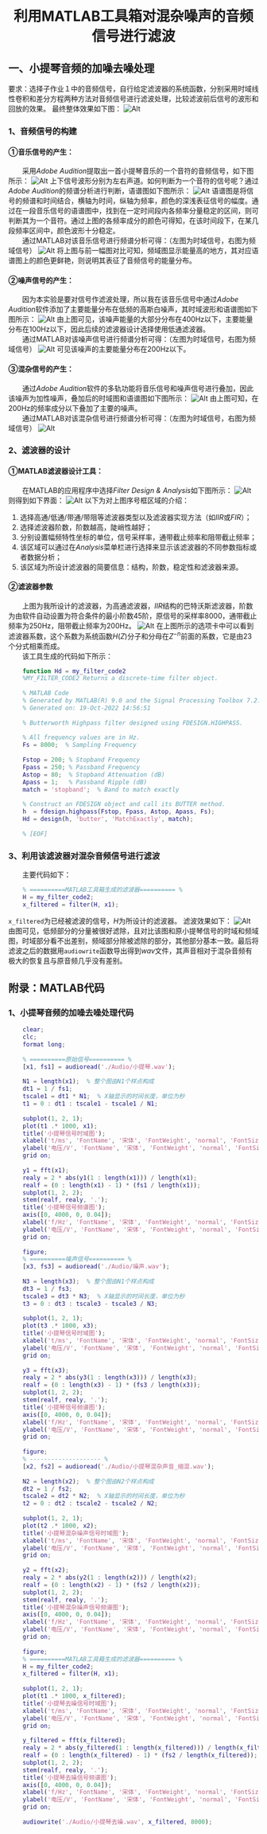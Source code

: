 # <center> 利用MATLAB工具箱对混杂噪声的音频信号进行滤波 </center>

## 一、小提琴音频的加噪去噪处理
要求：选择子作业１中的音频信号，自行给定滤波器的系统函数，分别采用时域线性卷积和差分方程两种方法对音频信号进行滤波处理，比较滤波前后信号的波形和回放的效果。
最终整体效果如下图：
![Alt](https://img-blog.csdnimg.cn/img_convert/2630e14119c5255eaafd005dd8e8a1a1.png#pic_center=800x600)
### 1、音频信号的构建
#### ①音乐信号的产生：
&emsp;&emsp;采用*Adobe Audition*提取出一首小提琴音乐的一个音符的音频信号，如下图所示：
![Alt](https://img-blog.csdnimg.cn/img_convert/e0655bc7143278a676c6186005a8ffc1.png#pic_center=800x600)
上下信号波形分别为左右声道。如何判断为一个音符的信号呢？通过*Adobe Audition*的频谱分析进行判断，语谱图如下图所示：
![Alt](https://img-blog.csdnimg.cn/img_convert/728646941d7446a362bf91d89a443de2.png#pic_center=800x600)
语谱图是将信号的频谱和时间结合，横轴为时间，纵轴为频率，颜色的深浅表征信号的幅度。通过在一段音乐信号的语谱图中，找到在一定时间段内各频率分量稳定的区间，则可判断其为一个音符。通过上图的各频率成分的颜色可得知，在该时间段下，在某几段频率区间中，颜色波形十分稳定。  
&emsp;&emsp;通过MATLAB对该音乐信号进行频谱分析可得：（左图为时域信号，右图为频域信号）
![Alt](https://img-blog.csdnimg.cn/img_convert/c004da8fcec6a24cba2632634cab1f0d.png#pic_center=800x600)
将上图与前一幅图对比可知，频域图显示能量高的地方，其对应语谱图上的颜色更鲜艳，则说明其表征了音频信号的能量分布。
#### ②噪声信号的产生：
&emsp;&emsp;因为本实验是要对信号作滤波处理，所以我在该音乐信号中通过*Adobe Audition*软件添加了主要能量分布在低频的高斯白噪声，其时域波形和语谱图如下图所示：
![Alt](https://img-blog.csdnimg.cn/img_convert/53829f2758798b5334a82273aed24326.png#pic_center=800x600)
由上图可见，该噪声能量的大部分分布在400Hz以下，主要能量分布在100Hz以下，因此后续的滤波器设计选择使用低通滤波器。  
&emsp;&emsp;通过MATLAB对该噪声信号进行频谱分析可得：（左图为时域信号，右图为频域信号）
![Alt](https://resource.withpinbox.com/f/913802f70b/image/20221117/0adf6e01-22fe-4d5e-b6f5-d11eda7c8e8e.jpeg#pic_center=800x600)
可见该噪声的主要能量分布在200Hz以下。
#### ③混杂信号的产生：
&emsp;&emsp;通过*Adobe Audition*软件的多轨功能将音乐信号和噪声信号进行叠加，因此该噪声为加性噪声，叠加后的时域图和语谱图如下图所示：
![Alt](https://img-blog.csdnimg.cn/img_convert/0706324a93f8e73fef2e4745890a5519.png#pic_center=800x600)
由上图可知，在200Hz的频率成分以下叠加了主要的噪声。  
&emsp;&emsp;通过MATLAB对该混杂信号进行频谱分析可得：（左图为时域信号，右图为频域信号）
![Alt](https://img-blog.csdnimg.cn/img_convert/130c3522efe05e2bd081dc03281968d6.png#pic_center=800x600)
### 2、滤波器的设计
#### ①MATLAB滤波器设计工具：
&emsp;&emsp;在MATLAB的应用程序中选择*Filter Design & Analysis*如下图所示：
![Alt](https://img-blog.csdnimg.cn/img_convert/e52505d60b596044499ea1e2120d6ac5.png#pic_center=800x600)
则得到如下界面：
![Alt](https://img-blog.csdnimg.cn/img_convert/3179f9cfa5c2ae906eadef3a2c6841ca.png#pic_center=800x600)
以下为对上图序号框区域的介绍：
1. 选择高通/低通/带通/带阻等滤波器类型以及滤波器实现方法（如*IIR*或*FIR*）；
2. 选择滤波器阶数，阶数越高，陡峭性越好；
3. 分别设置幅频特性坐标的单位，信号采样率，通带截止频率和阻带截止频率；
4. 该区域可以通过在*Analysis*菜单栏进行选择来显示该滤波器的不同参数指标或者数据分析；
5. 该区域为所设计滤波器的简要信息：结构，阶数，稳定性和滤波器来源。  
  
#### ②滤波器参数
&emsp;&emsp;上图为我所设计的滤波器，为高通滤波器，*IIR*结构的巴特沃斯滤波器，阶数为由软件自动设置为符合条件的最小阶数45阶，原信号的采样率8000，通带截止频率为250Hz，阻带截止频率为200Hz。
![Alt](https://img-blog.csdnimg.cn/img_convert/8e1ccf4c136029e01438962c3ddfa4e6.png#pic_center=800x600)
在上图所示的选项卡中可以看到滤波器系数，这个系数为系统函数$H(Z)$分子和分母在$Z^{-n}$前面的系数，它是由23个分式相乘而成。  
&emsp;&emsp;该工具生成的代码如下所示：  
```MATLAB
    function Hd = my_filter_code2
    %MY_FILTER_CODE2 Returns a discrete-time filter object.
    
    % MATLAB Code
    % Generated by MATLAB(R) 9.0 and the Signal Processing Toolbox 7.2.
    % Generated on: 19-Oct-2022 14:56:51
    
    % Butterworth Highpass filter designed using FDESIGN.HIGHPASS.
    
    % All frequency values are in Hz.
    Fs = 8000;  % Sampling Frequency
    
    Fstop = 200; % Stopband Frequency
    Fpass = 250; % Passband Frequency
    Astop = 80;  % Stopband Attenuation (dB)
    Apass = 1;   % Passband Ripple (dB)
    match = 'stopband';  % Band to match exactly
    
    % Construct an FDESIGN object and call its BUTTER method.
    h  = fdesign.highpass(Fstop, Fpass, Astop, Apass, Fs);
    Hd = design(h, 'butter', 'MatchExactly', match);
    
    % [EOF]
```
### 3、利用该滤波器对混杂音频信号进行滤波
&emsp;&emsp;主要代码如下： 
```MATLAB
    % ==========MATLAB工具箱生成的滤波器========== %
    H = my_filter_code2;
    x_filtered = filter(H, x1);
```
`x_filtered`为已经被滤波的信号，*H*为所设计的滤波器。
滤波效果如下：
![Alt](https://img-blog.csdnimg.cn/img_convert/be692c27c61b3dd59ed3430f4f468d70.png#pic_center=800x600)
由图可见，低频部分的分量被很好滤除，且对比该图和原小提琴信号的时域和频域图，时域部分看不出差别，频域部分除被滤除的部分，其他部分基本一致。最后将滤波之后的数据用`audiowrite`函数导出得到*wav*文件，其声音相对于混杂音频有极大的恢复且与原音频几乎没有差别。

## 附录：MATLAB代码
### 1、小提琴音频的加噪去噪处理代码
```MATLAB
    clear;
    clc;
    format long;
    
    % ==========原始信号========== %
    [x1, fs1] = audioread('./Audio/小提琴.wav');
    
    N1 = length(x1);  % 整个图由N1个样点构成
    dt1 = 1 / fs1;
    tscale1 = dt1 * N1;  % X轴显示的时间长度，单位为秒
    t1 = 0 : dt1 : tscale1 - tscale1 / N1;
    
    subplot(1, 2, 1);
    plot(t1 .* 1000, x1);
    title('小提琴信号时域图');
    xlabel('t/ms', 'FontName', '宋体', 'FontWeight', 'normal', 'FontSize', 14);
    ylabel('电压/V', 'FontName', '宋体', 'FontWeight', 'normal', 'FontSize', 14);
    grid on;
    
    y1 = fft(x1);
    realy = 2 * abs(y1(1 : length(x1))) / length(x1);
    realf = (0 : length(x1) - 1) * (fs1 / length(x1)); 
    subplot(1, 2, 2);
    stem(realf, realy, '.');
    title('小提琴信号频谱图');
    axis([0, 4000, 0, 0.04]);
    xlabel('f/Hz', 'FontName', '宋体', 'FontWeight', 'normal', 'FontSize', 14);
    ylabel('电压/V', 'FontName', '宋体', 'FontWeight', 'normal', 'FontSize', 14);
    grid on;
    
    figure;
    % ==========噪声信号========== %
    [x3, fs3] = audioread('./Audio/噪声.wav');
    
    N3 = length(x3);  % 整个图由N1个样点构成
    dt3 = 1 / fs3;
    tscale3 = dt3 * N3;  % X轴显示的时间长度，单位为秒
    t3 = 0 : dt3 : tscale3 - tscale3 / N3;
    
    subplot(1, 2, 1);
    plot(t3 .* 1000, x3);
    title('小提琴信号时域图');
    xlabel('t/ms', 'FontName', '宋体', 'FontWeight', 'normal', 'FontSize', 14);
    ylabel('电压/V', 'FontName', '宋体', 'FontWeight', 'normal', 'FontSize', 14);
    grid on;
    
    y3 = fft(x3);
    realy = 2 * abs(y3(1 : length(x3))) / length(x3);
    realf = (0 : length(x3) - 1) * (fs3 / length(x3)); 
    subplot(1, 2, 2);
    stem(realf, realy, '.');
    title('小提琴信号频谱图');
    axis([0, 4000, 0, 0.04]);
    xlabel('f/Hz', 'FontName', '宋体', 'FontWeight', 'normal', 'FontSize', 14);
    ylabel('电压/V', 'FontName', '宋体', 'FontWeight', 'normal', 'FontSize', 14);
    grid on;
    
    figure;
    % -------------------- %
    [x2, fs2] = audioread('./Audio/小提琴混杂声音_缩混.wav');
    
    N2 = length(x2);  % 整个图由N2个样点构成
    dt2 = 1 / fs2;
    tscale2 = dt2 * N2;  % X轴显示的时间长度，单位为秒
    t2 = 0 : dt2 : tscale2 - tscale2 / N2;
    
    subplot(1, 2, 1);
    plot(t2 .* 1000, x2);
    title('小提琴混杂噪声信号时域图');
    xlabel('t/ms', 'FontName', '宋体', 'FontWeight', 'normal', 'FontSize', 14);
    ylabel('电压/V', 'FontName', '宋体', 'FontWeight', 'normal', 'FontSize', 14);
    grid on;
    
    y2 = fft(x2);
    realy = 2 * abs(y2(1 : length(x2))) / length(x2);
    realf = (0 : length(x2) - 1) * (fs2 / length(x2)); 
    subplot(1, 2, 2);
    stem(realf, realy, '.');
    title('小提琴混杂噪声信号频谱图');
    axis([0, 4000, 0, 0.04]);
    xlabel('f/Hz', 'FontName', '宋体', 'FontWeight', 'normal', 'FontSize', 14);
    ylabel('电压/V', 'FontName', '宋体', 'FontWeight', 'normal', 'FontSize', 14);
    grid on;
    
    figure;
    % ==========MATLAB工具箱生成的滤波器========== %
    H = my_filter_code2;
    x_filtered = filter(H, x1);
    
    subplot(1, 2, 1);
    plot(t1 .* 1000, x_filtered);
    title('小提琴去噪信号时域图');
    xlabel('t/ms', 'FontName', '宋体', 'FontWeight', 'normal', 'FontSize', 14);
    ylabel('电压/V', 'FontName', '宋体', 'FontWeight', 'normal', 'FontSize', 14);
    grid on;
    
    y_filtered = fft(x_filtered);
    realy = 2 * abs(y_filtered(1 : length(x_filtered))) / length(x_filtered);
    realf = (0 : length(x_filtered) - 1) * (fs2 / length(x_filtered)); 
    subplot(1, 2, 2);
    stem(realf, realy, '.');
    title('小提琴去噪信号频谱图');
    axis([0, 4000, 0, 0.04]);
    xlabel('f/Hz', 'FontName', '宋体', 'FontWeight', 'normal', 'FontSize', 14);
    ylabel('电压/V', 'FontName', '宋体', 'FontWeight', 'normal', 'FontSize', 14);
    grid on;
    
    audiowrite('./Audio/小提琴去噪.wav', x_filtered, 8000);
```
